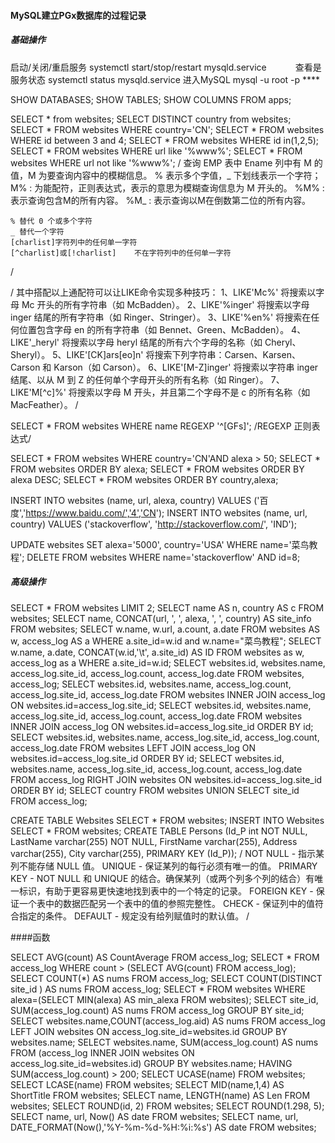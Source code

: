 #### MySQL建立PGx数据库的过程记录

##### 基础操作
启动/关闭/重启服务
    systemctl start/stop/restart  mysqld.service　　　
查看是服务状态
    systemctl status  mysqld.service
进入MySQL
        mysql -u root -p ****

SHOW DATABASES;
SHOW TABLES;
SHOW COLUMNS FROM apps;

SELECT * from websites;
SELECT DISTINCT country from websites;
SELECT * FROM websites WHERE country='CN';
SELECT * FROM websites WHERE id between 3 and 4;
SELECT * FROM websites WHERE id in(1,2,5);
SELECT * FROM websites WHERE url like '%www%';
SELECT * FROM websites WHERE url not like '%www%';
/   查询 EMP 表中 Ename 列中有 M 的值，M 为要查询内容中的模糊信息。
    % 表示多个字值，_ 下划线表示一个字符；
    M% : 为能配符，正则表达式，表示的意思为模糊查询信息为 M 开头的。
    %M% : 表示查询包含M的所有内容。
    %M_ : 表示查询以M在倒数第二位的所有内容。

    % 替代 0 个或多个字符
    _ 替代一个字符
    [charlist]字符列中的任何单一字符
    [^charlist]或[!charlist]    不在字符列中的任何单一字符
/

/
其中搭配以上通配符可以让LIKE命令实现多种技巧：
1、LIKE'Mc%' 将搜索以字母 Mc 开头的所有字符串（如 McBadden）。
2、LIKE'%inger' 将搜索以字母 inger 结尾的所有字符串（如 Ringer、Stringer）。
3、LIKE'%en%' 将搜索在任何位置包含字母 en 的所有字符串（如 Bennet、Green、McBadden）。
4、LIKE'_heryl' 将搜索以字母 heryl 结尾的所有六个字母的名称（如 Cheryl、Sheryl）。
5、LIKE'[CK]ars[eo]n' 将搜索下列字符串：Carsen、Karsen、Carson 和 Karson（如 Carson）。
6、LIKE'[M-Z]inger' 将搜索以字符串 inger 结尾、以从 M 到 Z 的任何单个字母开头的所有名称（如 Ringer）。
7、LIKE'M[^c]%' 将搜索以字母 M 开头，并且第二个字母不是 c 的所有名称（如MacFeather）。
/


SELECT * FROM websites WHERE name REGEXP '^[GFs]';
/REGEXP 正则表达式/

SELECT * FROM websites WHERE country='CN'AND alexa > 50;
SELECT * FROM websites ORDER BY alexa;
SELECT * FROM websites ORDER BY alexa DESC;
SELECT * FROM websites ORDER BY country,alexa;

INSERT INTO websites (name, url, alexa, country) VALUES ('百度','https://www.baidu.com/','4','CN');
INSERT INTO websites (name, url, country) VALUES ('stackoverflow', 'http://stackoverflow.com/', 'IND');

UPDATE websites SET alexa='5000', country='USA' WHERE name='菜鸟教程';
DELETE FROM websites WHERE name='stackoverflow' AND id=8;



##### 高级操作

SELECT * FROM websites LIMIT 2;
SELECT name AS n, country AS c FROM websites;
SELECT name, CONCAT(url, ', ', alexa, ', ', country) AS site_info FROM websites;
SELECT w.name, w.url, a.count, a.date FROM websites AS w, access_log AS a WHERE a.site_id=w.id and w.name="菜鸟教程";
SELECT w.name, a.date, CONCAT(w.id,'\t', a.site_id) AS ID FROM websites as w, access_log as a WHERE a.site_id=w.id;
SELECT websites.id, websites.name, access_log.site_id, access_log.count, access_log.date FROM websites, access_log;
SELECT websites.id, websites.name, access_log.count, access_log.site_id, access_log.date FROM websites INNER JOIN access_log ON websites.id=access_log.site_id;
SELECT websites.id, websites.name, access_log.site_id, access_log.count, access_log.date FROM websites INNER JOIN access_log ON websites.id=access_log.site_id ORDER BY id;
SELECT websites.id, websites.name, access_log.site_id, access_log.count, access_log.date FROM websites LEFT JOIN access_log ON websites.id=access_log.site_id ORDER BY id;
SELECT websites.id, websites.name, access_log.site_id, access_log.count, access_log.date FROM access_log RIGHT JOIN websites ON websites.id=access_log.site_id ORDER BY id;
SELECT country FROM websites UNION SELECT site_id FROM access_log;

CREATE TABLE Websites SELECT * FROM websites;
INSERT INTO Websites SELECT * FROM websites;
CREATE TABLE Persons (Id_P int NOT NULL, LastName varchar(255) NOT NULL, FirstName varchar(255), Address varchar(255), City varchar(255), PRIMARY KEY (Id_P));
/
    NOT NULL - 指示某列不能存储 NULL 值。
    UNIQUE - 保证某列的每行必须有唯一的值。
    PRIMARY KEY - NOT NULL 和 UNIQUE 的结合。确保某列（或两个列多个列的结合）有唯一标识，有助于更容易更快速地找到表中的一个特定的记录。
    FOREIGN KEY - 保证一个表中的数据匹配另一个表中的值的参照完整性。
    CHECK - 保证列中的值符合指定的条件。
    DEFAULT - 规定没有给列赋值时的默认值。
/

####函数

SELECT AVG(count) AS CountAverage FROM access_log;
SELECT * FROM access_log WHERE count > (SELECT AVG(count) FROM access_log);
SELECT COUNT(*) AS nums FROM access_log;
SELECT COUNT(DISTINCT site_id ) AS nums FROM access_log;
SELECT * FROM websites WHERE alexa=(SELECT MIN(alexa) AS min_alexa FROM websites);
SELECT site_id, SUM(access_log.count) AS nums FROM access_log GROUP BY site_id;
SELECT websites.name,COUNT(access_log.aid) AS nums FROM access_log LEFT JOIN websites ON access_log.site_id=websites.id GROUP BY websites.name;
SELECT websites.name, SUM(access_log.count) AS nums FROM (access_log INNER JOIN websites ON access_log.site_id=websites.id) GROUP BY websites.name; HAVING SUM(access_log.count) > 200;
SELECT UCASE(name) FROM websites;
SELECT LCASE(name) FROM websites;
SELECT MID(name,1,4) AS ShortTitle FROM websites;
SELECT name, LENGTH(name) AS Len FROM websites;
SELECT ROUND(id, 2) FROM websites;
SELECT ROUND(1.298, 5);
SELECT name, url, Now() AS date FROM websites;
SELECT name, url, DATE_FORMAT(Now(),'%Y-%m-%d-%H:%i:%s') AS date FROM websites;

        
